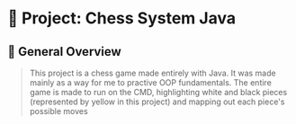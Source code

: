 # 📘 Project: Chess System Java

## 📖 General Overview
> This project is a chess game made entirely with Java. It was made mainly as a way for me to practive OOP fundamentals.
> The entire game is made to run on the CMD, highlighting white and black pieces (represented by yellow in this project) and mapping out each piece's possible moves
